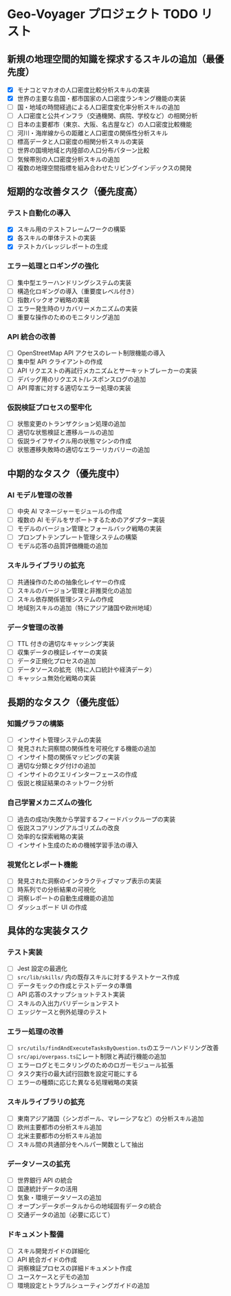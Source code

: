 # Geo-Voyager プロジェクト TODO リスト

## 新規の地理空間的知識を探求するスキルの追加（最優先度）

- [x] モナコとマカオの人口密度比較分析スキルの実装
- [x] 世界の主要な島国・都市国家の人口密度ランキング機能の実装
- [ ] 国・地域の時間経過による人口密度変化率分析スキルの追加
- [ ] 人口密度と公共インフラ（交通機関、病院、学校など）の相関分析
- [ ] 日本の主要都市（東京、大阪、名古屋など）の人口密度比較機能
- [ ] 河川・海岸線からの距離と人口密度の関係性分析スキル
- [ ] 標高データと人口密度の相関分析スキルの実装
- [ ] 世界の国境地域と内陸部の人口分布パターン比較
- [ ] 気候帯別の人口密度分析スキルの追加
- [ ] 複数の地理空間指標を組み合わせたリビングインデックスの開発

## 短期的な改善タスク（優先度高）

### テスト自動化の導入

- [x] スキル用のテストフレームワークの構築
- [x] 各スキルの単体テストの実装
- [x] テストカバレッジレポートの生成

### エラー処理とロギングの強化

- [ ] 集中型エラーハンドリングシステムの実装
- [ ] 構造化ロギングの導入（重要度レベル付き）
- [ ] 指数バックオフ戦略の実装
- [ ] エラー発生時のリカバリーメカニズムの実装
- [ ] 重要な操作のためのモニタリング追加

### API 統合の改善

- [ ] OpenStreetMap API アクセスのレート制限機能の導入
- [ ] 集中型 API クライアントの作成
- [ ] API リクエストの再試行メカニズムとサーキットブレーカーの実装
- [ ] デバッグ用のリクエスト/レスポンスログの追加
- [ ] API 障害に対する適切なエラー処理の実装

### 仮説検証プロセスの堅牢化

- [ ] 状態変更のトランザクション処理の追加
- [ ] 適切な状態検証と遷移ルールの追加
- [ ] 仮説ライフサイクル用の状態マシンの作成
- [ ] 状態遷移失敗時の適切なエラーリカバリーの追加

## 中期的なタスク（優先度中）

### AI モデル管理の改善

- [ ] 中央 AI マネージャーモジュールの作成
- [ ] 複数の AI モデルをサポートするためのアダプター実装
- [ ] モデルのバージョン管理とフォールバック戦略の実装
- [ ] プロンプトテンプレート管理システムの構築
- [ ] モデル応答の品質評価機能の追加

### スキルライブラリの拡充

- [ ] 共通操作のための抽象化レイヤーの作成
- [ ] スキルのバージョン管理と非推奨化の追加
- [ ] スキル依存関係管理システムの作成
- [ ] 地域別スキルの追加（特にアジア諸国や欧州地域）

### データ管理の改善

- [ ] TTL 付きの適切なキャッシング実装
- [ ] 収集データの検証レイヤーの実装
- [ ] データ正規化プロセスの追加
- [ ] データソースの拡充（特に人口統計や経済データ）
- [ ] キャッシュ無効化戦略の実装

## 長期的なタスク（優先度低）

### 知識グラフの構築

- [ ] インサイト管理システムの実装
- [ ] 発見された洞察間の関係性を可視化する機能の追加
- [ ] インサイト間の関係マッピングの実装
- [ ] 適切な分類とタグ付けの追加
- [ ] インサイトのクエリインターフェースの作成
- [ ] 仮説と検証結果のネットワーク分析

### 自己学習メカニズムの強化

- [ ] 過去の成功/失敗から学習するフィードバックループの実装
- [ ] 仮説スコアリングアルゴリズムの改良
- [ ] 効率的な探索戦略の実装
- [ ] インサイト生成のための機械学習手法の導入

### 視覚化とレポート機能

- [ ] 発見された洞察のインタラクティブマップ表示の実装
- [ ] 時系列での分析結果の可視化
- [ ] 洞察レポートの自動生成機能の追加
- [ ] ダッシュボード UI の作成

## 具体的な実装タスク

### テスト実装

- [ ] Jest 設定の最適化
- [ ] `src/lib/skills/` 内の既存スキルに対するテストケース作成
- [ ] データモックの作成とテストデータの準備
- [ ] API 応答のスナップショットテスト実装
- [ ] スキルの入出力バリデーションテスト
- [ ] エッジケースと例外処理のテスト

### エラー処理の改善

- [ ] `src/utils/findAndExecuteTasksByQuestion.ts`のエラーハンドリング改善
- [ ] `src/api/overpass.ts`にレート制限と再試行機能の追加
- [ ] エラーログとモニタリングのためのロガーモジュール拡張
- [ ] タスク実行の最大試行回数を設定可能にする
- [ ] エラーの種類に応じた異なる処理戦略の実装

### スキルライブラリの拡充

- [ ] 東南アジア諸国（シンガポール、マレーシアなど）の分析スキル追加
- [ ] 欧州主要都市の分析スキル追加
- [ ] 北米主要都市の分析スキル追加
- [ ] スキル間の共通部分をヘルパー関数として抽出

### データソースの拡充

- [ ] 世界銀行 API の統合
- [ ] 国連統計データの活用
- [ ] 気象・環境データソースの追加
- [ ] オープンデータポータルからの地域固有データの統合
- [ ] 交通データの追加（必要に応じて）

### ドキュメント整備

- [ ] スキル開発ガイドの詳細化
- [ ] API 統合ガイドの作成
- [ ] 洞察検証プロセスの詳細ドキュメント作成
- [ ] ユースケースとデモの追加
- [ ] 環境設定とトラブルシューティングガイドの追加
